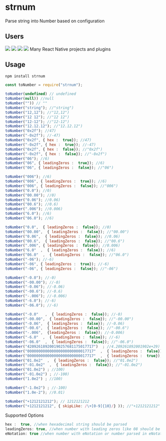 # strnum
Parse string into Number based on configuration

## Users

<a href="https://github.com/aws-amplify" target="_blank"><img src="https://avatars.githubusercontent.com/u/41077760?s=100&v=4"></a>
<a href="https://github.com/astrapay" target="_blank"><img src="https://avatars.githubusercontent.com/u/90901882?s=100&v=4"></a>
<a href="https://github.com/process-analytics" target="_blank"><img src="https://avatars.githubusercontent.com/u/60110287?s=100&v=4"></a>
<a href="https://github.com/NaturalIntelligence" target="_blank"><img src="https://avatars.githubusercontent.com/u/16322633?s=100&v=4"></a>
Many React Native projects and plugins

## Usage

```bash
npm install strnum
```
```js
const toNumber = require("strnum");

toNumber(undefined) // undefined
toNumber(null)) //null
toNumber("")) // ""
toNumber("string"); //"string")
toNumber("12,12"); //"12,12")
toNumber("12 12"); //"12 12")
toNumber("12-12"); //"12-12")
toNumber("12.12.12"); //"12.12.12")
toNumber("0x2f"); //47)
toNumber("-0x2f"); //-47)
toNumber("0x2f", { hex :  true}); //47)
toNumber("-0x2f", { hex :  true}); //-47)
toNumber("0x2f", { hex :  false}); //"0x2f")
toNumber("-0x2f", { hex :  false}); //"-0x2f")
toNumber("06"); //6)
toNumber("06", { leadingZeros :  true}); //6)
toNumber("06", { leadingZeros :  false}); //"06")

toNumber("006"); //6)
toNumber("006", { leadingZeros :  true}); //6)
toNumber("006", { leadingZeros :  false}); //"006")
toNumber("0.0"); //0)
toNumber("00.00"); //0)
toNumber("0.06"); //0.06)
toNumber("00.6"); //0.6)
toNumber(".006"); //0.006)
toNumber("6.0"); //6)
toNumber("06.0"); //6)

toNumber("0.0",  { leadingZeros :  false}); //0)
toNumber("00.00",  { leadingZeros :  false}); //"00.00")
toNumber("0.06",  { leadingZeros :  false}); //0.06)
toNumber("00.6",  { leadingZeros :  false}); //"00.6")
toNumber(".006", { leadingZeros :  false}); //0.006)
toNumber("6.0"  ,  { leadingZeros :  false}); //6)
toNumber("06.0"  ,  { leadingZeros :  false}); //"06.0")
toNumber("-06"); //-6)
toNumber("-06", { leadingZeros :  true}); //-6)
toNumber("-06", { leadingZeros :  false}); //"-06")

toNumber("-0.0"); //-0)
toNumber("-00.00"); //-0)
toNumber("-0.06"); //-0.06)
toNumber("-00.6"); //-0.6)
toNumber("-.006"); //-0.006)
toNumber("-6.0"); //-6)
toNumber("-06.0"); //-6)

toNumber("-0.0"   ,  { leadingZeros :  false}); //-0)
toNumber("-00.00",  { leadingZeros :  false}); //"-00.00")
toNumber("-0.06",  { leadingZeros :  false}); //-0.06)
toNumber("-00.6",  { leadingZeros :  false}); //"-00.6")
toNumber("-.006",  {leadingZeros :  false}); //-0.006)
toNumber("-6.0"  ,  { leadingZeros :  false}); //-6)
toNumber("-06.0"  ,  { leadingZeros :  false}); //"-06.0")
toNumber("420926189200190257681175017717")  ; //4.209261892001902e+29)
toNumber("000000000000000000000000017717"  ,  { leadingZeros :  false}); //"000000000000000000000000017717")
toNumber("000000000000000000000000017717"  ,  { leadingZeros :  true}); //17717)
toNumber("01.0e2"  ,  { leadingZeros :  false}); //"01.0e2")
toNumber("-01.0e2"  ,  { leadingZeros :  false}); //"-01.0e2")
toNumber("01.0e2") ; //100)
toNumber("-01.0e2") ; //-100)
toNumber("1.0e2") ; //100)

toNumber("-1.0e2") ; //-100)
toNumber("1.0e-2"); //0.01)

toNumber("+1212121212"); // 1212121212
toNumber("+1212121212", { skipLike: /\+[0-9]{10}/} )); //"+1212121212"
```

Supported Options
```js
hex :  true, //when hexadecimal string should be parsed
leadingZeros: true, //when number with leading zeros like 08 should be parsed. 0.0 is not impacted
eNotation: true //when number with eNotation or number parsed in eNotation should be considered
```
